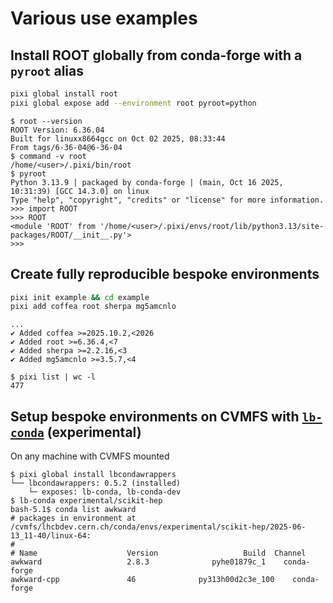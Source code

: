 # Various use examples

## Install ROOT globally from conda-forge with a `pyroot` alias

```bash
pixi global install root
pixi global expose add --environment root pyroot=python
```

```console
$ root --version
ROOT Version: 6.36.04
Built for linuxx8664gcc on Oct 02 2025, 08:33:44
From tags/6-36-04@6-36-04
$ command -v root
/home/<user>/.pixi/bin/root
$ pyroot
Python 3.13.9 | packaged by conda-forge | (main, Oct 16 2025, 10:31:39) [GCC 14.3.0] on linux
Type "help", "copyright", "credits" or "license" for more information.
>>> import ROOT
>>> ROOT
<module 'ROOT' from '/home/<user>/.pixi/envs/root/lib/python3.13/site-packages/ROOT/__init__.py'>
>>>
```

## Create fully reproducible bespoke environments

```bash
pixi init example && cd example
pixi add coffea root sherpa mg5amcnlo
```

```
...
✔ Added coffea >=2025.10.2,<2026
✔ Added root >=6.36.4,<7
✔ Added sherpa >=2.2.16,<3
✔ Added mg5amcnlo >=3.5.7,<4
```

```console
$ pixi list | wc -l
477
```

## Setup bespoke environments on CVMFS with [`lb-conda`](https://gitlab.cern.ch/lhcb-core/lbcondawrappers) (experimental)

On any machine with CVMFS mounted

```console
$ pixi global install lbcondawrappers
└── lbcondawrappers: 0.5.2 (installed)
    └─ exposes: lb-conda, lb-conda-dev
$ lb-conda experimental/scikit-hep
bash-5.1$ conda list awkward
# packages in environment at /cvmfs/lhcbdev.cern.ch/conda/envs/experimental/scikit-hep/2025-06-13_11-40/linux-64:
#
# Name                    Version                   Build  Channel
awkward                   2.8.3              pyhe01879c_1    conda-forge
awkward-cpp               46              py313h00d2c3e_100    conda-forge
```
